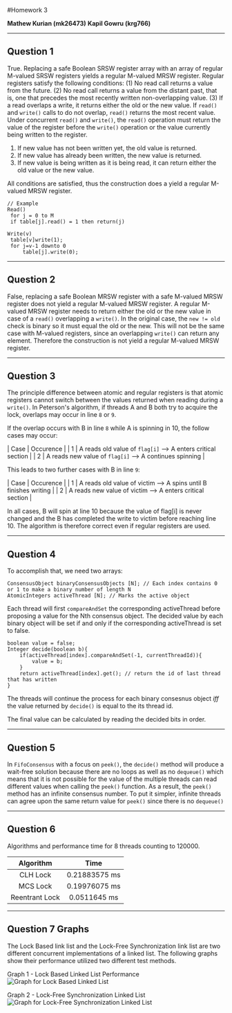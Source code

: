 
#Homework 3

**Mathew Kurian (mk26473)**
**Kapil Gowru (krg766)**

-----
Question 1
----
True. Replacing a safe Boolean SRSW register array with an array of regular M-valued SRSW registers yields a regular M-valued MRSW register.  Regular registers satisfy the following conditions: (1) No read call returns a value from the future. (2) No read call returns a value from the distant past, that is, one that precedes the most recently written non-overlapping value. (3) If a read overlaps a write, it returns either the old or the new value. If `read()` and `write()` calls to do not overlap, `read()` returns the most recent value. Under concurrent `read()` and `write()`, the `read()` operation must return the value of the register before the `write()` operation or the value currently being written to the register.

1. If new value has not been written yet, the old value is returned.
2. If new value has already been written, the new value is returned.
3. If new value is being written as it is being read, it can return either the old value or the new value.

All conditions are satisfied, thus the construction does a yield a regular M-valued MRSW register.

```
// Example
Read()
 for j = 0 to M
 if table[j].read() = 1 then return(j)

Write(v)
 table[v]write(1);
 for j=v-1 downto 0
     table[j].write(0);

```
----
Question 2
----
False, replacing a safe Boolean MRSW register with a safe M-valued MRSW register does not yield a regular M-valued MRSW register. A regular M-valued MRSW register needs to return either the old or the new value in case of a `read()` overlapping a `write()`. In the original case, the `new != old` check is binary so it must equal the old or the new. This will not be the same case with M-valued registers, since an overlapping `write()` can return any element. Therefore the construction is not yield a regular M-valued MRSW register.

----
Question 3
----
The principle difference between atomic and regular registers is that atomic registers cannot switch between the values returned when reading during a `write()`. In Peterson's algorithm, if threads A and B both try to acquire the lock, overlaps may occur in line `8` or `9`.

If the overlap occurs with B in line `8` while A is spinning in 10, the follow cases may occur:

| Case | Occurence |
| 1 | A reads old value of `flag[i]` --> A enters critical section |
| 2 | A reads new value of `flag[i]` --> A continues spinning |

This leads to two further cases with B in line `9`:

| Case | Occurence |
| 1 | A reads old value of victim --> A spins until B finishes writing |
| 2 | A reads new value of victim --> A enters critical section |

In all cases, B will spin at line 10 because the value of flag[i] is never changed and the B has completed the write to victim before reaching line 10. The algorithm is therefore correct even if regular registers are used.

----
Question 4
----
To accomplish that, we need two arrays:
```
ConsensusObject binaryConsensusObjects [N]; // Each index contains 0 or 1 to make a binary number of length N
AtomicIntegers activeThread [N]; // Marks the active object

```
Each thread will first `compareAndSet` the corresponding activeThread before proposing a value for the Nth consensus object. The decided value by each binary object will be set if and only if the corresponding activeThread is set to false.
```
boolean value = false;
Integer decide(boolean b){
    if(activeThread[index].compareAndSet(-1, currentThreadId)){
        value = b;
    }
    return activeThread[index].get(); // return the id of last thread that has written
}
```
The threads will continue the process for each binary consesnus object *iff* the value returned by `decide()` is equal to the its thread id.

The final value can be calculated by reading the decided bits in order.

----
Question 5
----
In `FifoConsensus` with a focus on `peek()`, the `decide()` method will produce a wait-free solution because there are no loops as well as no `dequeue()` which means that it is not possible for the value of the multiple threads can read different values when calling the `peek()` function. As a result, the `peek()` method has an infinite consensus number. To put it simpler, infinite threads can agree upon the same return value for `peek()` since there is no `dequeue()`

----
Question 6
----

Algorithms and performance time for 8 threads counting to 120000.

| Algorithm | Time |
| :-----: | :-----: |
| CLH Lock |0.21883575 ms |
| MCS Lock |0.19976075 ms|
| Reentrant Lock | 0.0511645 ms |

----
Question 7 Graphs
----

The Lock Based link list and the Lock-Free Synchronization link list are two different concurrent implementations of a linked list. The following graphs show their performance utilized two different test methods.

Graph 1 - Lock Based Linked List Performance
![Graph for Lock Based Linked List](https://github.com/mwkurian/EE379K/blob/master/Homework%204/Screen%20Shot%202014-10-28%20at%208.05.06%20PM.png)

Graph 2 - Lock-Free Synchronization Linked List
![Graph for Lock-Free Synchronization Linked List](https://github.com/mwkurian/EE379K/blob/master/Homework%204/Screen%20Shot%202014-10-28%20at%208.05.17%20PM.png)
